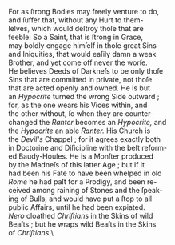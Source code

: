 For as ſtrong Bodies may freely venture to do,\
and ſuffer that, without any Hurt to them-\
ſelves, which would deſtroy thoſe that are\
feeble: So a Saint, that is ſtrong in Grace,\
may boldly engage himſelf in thoſe great Sins\
and Iniquities, that would eaſily damn a weak\
Brother, and yet come off never the worſe.\
He believes Deeds of Darkneſs to be only thoſe\
Sins that are committed in private, not thoſe\
that are acted openly and owned.  He is but\
an *Hypocrite* turned the wrong Side outward ;\
for, as the one wears his Vices within, and\
the other without, ſo when they are counter-\
changed the *Ranter* becomes an *Hypocrite,* and\
the *Hypocrite* an able *Ranter.* His Church is\
the *Devil's* Chappel ; for it agrees exactly both\
in Doctorine and Diſicipline with the beſt reform-\
ed Baudy-Houſes.  He is a Monſter produced\
by the Madneſs of this latter Age ; but if it\
had been his Fate to have been whelped in old\
*Rome* he had paſt for a Prodigy, and been re-\
ceived among raining of Stones and the ſpeak-\
ing of Bulls, and would have put a ſtop to all\
public Affairs, until he had been expiated.\
*Nero* cloathed *Chriſtians* in the Skins of wild\
Beaſts ; but he wraps wild Beaſts in the Skins\
of *Chriſtians*.\
